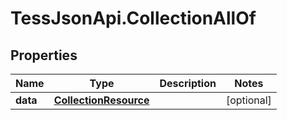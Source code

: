 # TessJsonApi.CollectionAllOf

## Properties

Name | Type | Description | Notes
------------ | ------------- | ------------- | -------------
**data** | [**CollectionResource**](CollectionResource.md) |  | [optional] 


